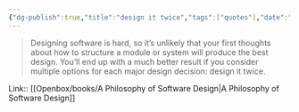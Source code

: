 ```yaml
---
{"dg-publish":true,"title":"design it twice","tags":["quotes"],"date":"2023-05-14T09:13:37+04:00","modified_at":"2023-08-11T15:14:07+03:00","alias":"design it twice","dg-path":"/quotes/202305140913.md","permalink":"/quotes/202305140913/","dgPassFrontmatter":true}
---
```



> Designing software is hard, so it’s unlikely that your first thoughts about how to structure a module or system will produce the best design. You’ll end up with a much better result if you consider multiple options for each major design decision: design it twice.

Link:: [[Openbox/books/A Philosophy of Software Design|A Philosophy of Software Design]]
